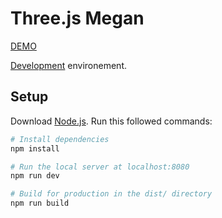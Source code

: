 # Three.js Megan

[DEMO](https://threejs-megan.netlify.app/)

[Development](https://developp--threejs-megan.netlify.app/) environement.

## Setup

Download [Node.js](https://nodejs.org/en/download/).
Run this followed commands:

```bash
# Install dependencies
npm install

# Run the local server at localhost:8080
npm run dev

# Build for production in the dist/ directory
npm run build
```
